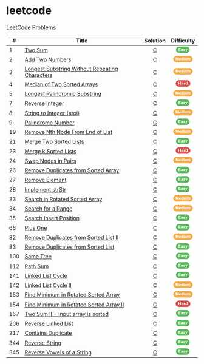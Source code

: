 # leetcode
LeetCode Problems

| # | Title | Solution | Difficulty |
|---|-------|:--------:|:----------:|
|1| [Two Sum](https://leetcode.com/problems/two-sum/description/) | [C](./solutions/TwoSum.c) | ![Easy][Easy] |
|2| [Add Two Numbers](https://leetcode.com/problems/add-two-numbers/description/) | [C](./solutions/AddTwoNumbers.c) | ![Medium][Medium] |
|3| [Longest Substring Without Repeating Characters](https://leetcode.com/problems/longest-substring-without-repeating-characters/description/) | [C](./solutions/LongestSubstringWithoutRepeatingCharacters.c) | ![Medium][Medium] |
|4| [Median of Two Sorted Arrays](https://leetcode.com/problems/median-of-two-sorted-arrays/description/) | [C](./solutions/MedianOfTwoSortedArrays.c) | ![Hard][Hard] |
|5| [Longest Palindromic Substring](https://leetcode.com/problems/longest-palindromic-substring/description/) | [C](./solutions/longestPalindromicSubstring.c) | ![Medium][Medium] |
|7| [Reverse Integer](https://leetcode.com/problems/reverse-integer/description/) | [C](./solutions/ReverseInteger.c) | ![Easy][Easy] |
|8| [String to Integer (atoi)](https://leetcode.com/problems/string-to-integer-atoi/description/) | [C](./solutions/StringToInteger.c) | ![Medium][Medium] |
|9| [Palindrome Number](https://leetcode.com/problems/palindrome-number/description/) | [C](./solutions/PalindromeNumber.c) | ![Easy][Easy] |
|19| [Remove Nth Node From End of List](https://leetcode.com/problems/remove-nth-node-from-end-of-list/description/) | [C](./solutions/RemoveNthFromEnd.c) | ![Medium][Medium] |
|21| [Merge Two Sorted Lists](https://leetcode.com/problems/merge-two-sorted-lists/description/) | [C](./solutions/MergeTwoLists.c) | ![Easy][Easy] |
|23| [Merge k Sorted Lists](https://leetcode.com/problems/merge-k-sorted-lists/description/) | [C](./solutions/MergeKLists.c) | ![Hard][Hard] |
|24| [Swap Nodes in Pairs](https://leetcode.com/problems/swap-nodes-in-pairs/description/) | [C](./solutions/SwapPairs.c) | ![Medium][Medium] |
|26| [Remove Duplicates from Sorted Array](https://leetcode.com/problems/remove-duplicates-from-sorted-array/description/) | [C](./solutions/RemoveDuplicates.c) | ![Easy][Easy] |
|27| [Remove Element](https://leetcode.com/problems/remove-element/description/) | [C](./solutions/RemoveElement.c) | ![Easy][Easy] |
|28| [Implement strStr](https://leetcode.com/problems/implement-strstr/description/) | [C](./solutions/StrStr.c) | ![Easy][Easy] |
|33| [Search in Rotated Sorted Array](https://leetcode.com/problems/search-in-rotated-sorted-array/description/) | [C](./solutions/SearchInRotatedSortedArray.c) | ![Medium][Medium] |
|34| [Search for a Range](https://leetcode.com/problems/search-for-a-range/description/) | [C](./solutions/SearchRange.c) | ![Medium][Medium] |
|35| [Search Insert Position](https://leetcode.com/problems/search-insert-position/description/) | [C](./solutions/SearchInsert.c) | ![Easy][Easy] |
|66| [Plus One](https://leetcode.com/problems/plus-one/description/) | [C](./solutions/PlusOne.c) | ![Easy][Easy] |
|82| [Remove Duplicates from Sorted List II](https://leetcode.com/problems/remove-duplicates-from-sorted-list-ii/description/) | [C](./solutions/RemoveDuplicatesFromSortedListII.c) | ![Medium][Medium] |
|83| [Remove Duplicates from Sorted List](https://leetcode.com/problems/remove-duplicates-from-sorted-list/description/) | [C](./solutions/RemoveDuplicatesFromSortedList.c) | ![Easy][Easy] |
|100| [Same Tree](https://leetcode.com/problems/same-tree/description/) | [C](./solutions/SameTree.c) | ![Easy][Easy] |
|112| [Path Sum](https://leetcode.com/problems/path-sum/description/) | [C](./solutions/PathSum.c) | ![Easy][Easy] |
|141| [Linked List Cycle](https://leetcode.com/problems/linked-list-cycle/description/) | [C](./solutions/LinkedListCycle.c) | ![Easy][Easy] |
|142| [Linked List Cycle II](https://leetcode.com/problems/linked-list-cycle-ii/description/) | [C](./solutions/LinkedListCycleII.c) | ![Medium][Medium] |
|153| [Find Minimum in Rotated Sorted Array](https://leetcode.com/problems/find-minimum-in-rotated-sorted-array/description/) | [C](./solutions/FindMinimumInRotatedSortedArray.c) | ![Medium][Medium] |
|154| [Find Minimum in Rotated Sorted Array II](https://leetcode.com/problems/find-minimum-in-rotated-sorted-array-ii/description/) | [C](./solutions/FindMinimumInRotatedSortedArrayII.c) | ![Hard][Hard] |
|167| [Two Sum II - Input array is sorted](https://leetcode.com/problems/two-sum-ii-input-array-is-sorted/description/) | [C](./solutions/TwoSumII.c) | ![Easy][Easy] |
|206| [Reverse Linked List](https://leetcode.com/problems/reverse-linked-list/description/) | [C](./solutions/ReverseLinkedList.c) | ![Easy][Easy] |
|217| [Contains Duplicate](https://leetcode.com/problems/contains-duplicate/description/) | [C](./solutions/ContainsDuplicate.c) | ![Easy][Easy] |
|344| [Reverse String](https://leetcode.com/problems/reverse-string/description/) | [C](./solutions/ReverseString.c) | ![Easy][Easy] |
|345| [Reverse Vowels of a String](https://leetcode.com/problems/reverse-vowels-of-a-string/description/) | [C](./solutions/ReverseVowelsOfAString.c) | ![Easy][Easy] |


[Easy]: ./asset/easy.png
[Medium]: ./asset/medium.png
[Hard]: ./asset/hard.png

